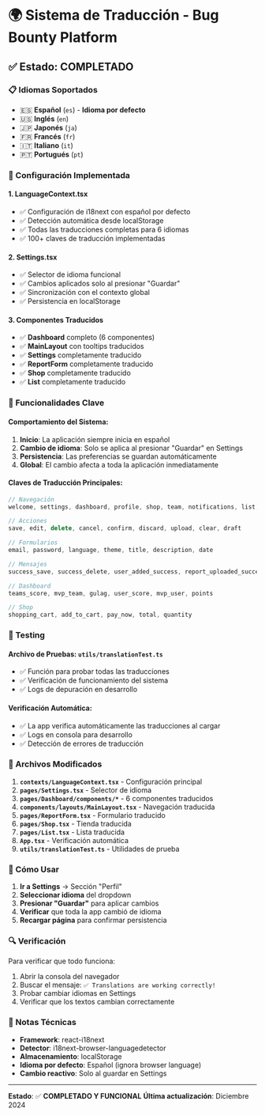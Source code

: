 # 🌍 Sistema de Traducción - Bug Bounty Platform

## ✅ Estado: COMPLETADO

### 📋 Idiomas Soportados
- 🇪🇸 **Español** (`es`) - **Idioma por defecto**
- 🇺🇸 **Inglés** (`en`)
- 🇯🇵 **Japonés** (`ja`)
- 🇫🇷 **Francés** (`fr`)
- 🇮🇹 **Italiano** (`it`)
- 🇵🇹 **Portugués** (`pt`)

### 🔧 Configuración Implementada

#### 1. **LanguageContext.tsx**
- ✅ Configuración de i18next con español por defecto
- ✅ Detección automática desde localStorage
- ✅ Todas las traducciones completas para 6 idiomas
- ✅ 100+ claves de traducción implementadas

#### 2. **Settings.tsx**
- ✅ Selector de idioma funcional
- ✅ Cambios aplicados solo al presionar "Guardar"
- ✅ Sincronización con el contexto global
- ✅ Persistencia en localStorage

#### 3. **Componentes Traducidos**
- ✅ **Dashboard** completo (6 componentes)
- ✅ **MainLayout** con tooltips traducidos
- ✅ **Settings** completamente traducido
- ✅ **ReportForm** completamente traducido
- ✅ **Shop** completamente traducido
- ✅ **List** completamente traducido

### 🎯 Funcionalidades Clave

#### **Comportamiento del Sistema:**
1. **Inicio**: La aplicación siempre inicia en español
2. **Cambio de idioma**: Solo se aplica al presionar "Guardar" en Settings
3. **Persistencia**: Las preferencias se guardan automáticamente
4. **Global**: El cambio afecta a toda la aplicación inmediatamente

#### **Claves de Traducción Principales:**
```javascript
// Navegación
welcome, settings, dashboard, profile, shop, team, notifications, list, report

// Acciones
save, edit, delete, cancel, confirm, discard, upload, clear, draft

// Formularios
email, password, language, theme, title, description, date

// Mensajes
success_save, success_delete, user_added_success, report_uploaded_success

// Dashboard
teams_score, mvp_team, gulag, user_score, mvp_user, points

// Shop
shopping_cart, add_to_cart, pay_now, total, quantity
```

### 🧪 Testing

#### **Archivo de Pruebas:** `utils/translationTest.ts`
- ✅ Función para probar todas las traducciones
- ✅ Verificación de funcionamiento del sistema
- ✅ Logs de depuración en desarrollo

#### **Verificación Automática:**
- ✅ La app verifica automáticamente las traducciones al cargar
- ✅ Logs en consola para desarrollo
- ✅ Detección de errores de traducción

### 📁 Archivos Modificados

1. **`contexts/LanguageContext.tsx`** - Configuración principal
2. **`pages/Settings.tsx`** - Selector de idioma
3. **`pages/Dashboard/components/*`** - 6 componentes traducidos
4. **`components/layouts/MainLayout.tsx`** - Navegación traducida
5. **`pages/ReportForm.tsx`** - Formulario traducido
6. **`pages/Shop.tsx`** - Tienda traducida
7. **`pages/List.tsx`** - Lista traducida
8. **`App.tsx`** - Verificación automática
9. **`utils/translationTest.ts`** - Utilidades de prueba

### 🚀 Cómo Usar

1. **Ir a Settings** → Sección "Perfil"
2. **Seleccionar idioma** del dropdown
3. **Presionar "Guardar"** para aplicar cambios
4. **Verificar** que toda la app cambió de idioma
5. **Recargar página** para confirmar persistencia

### 🔍 Verificación

Para verificar que todo funciona:
1. Abrir la consola del navegador
2. Buscar el mensaje: `✅ Translations are working correctly!`
3. Probar cambiar idiomas en Settings
4. Verificar que los textos cambian correctamente

### 📝 Notas Técnicas

- **Framework**: react-i18next
- **Detector**: i18next-browser-languagedetector
- **Almacenamiento**: localStorage
- **Idioma por defecto**: Español (ignora browser language)
- **Cambio reactivo**: Solo al guardar en Settings

---

**Estado**: ✅ **COMPLETADO Y FUNCIONAL**
**Última actualización**: Diciembre 2024 